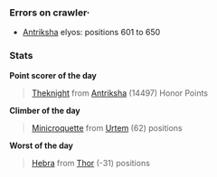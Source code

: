 ### Errors on crawler·
- [Antriksha](/#/ranking/Antriksha) elyos: positions 601 to 650


### Stats

**Point scorer of the day**
>[Theknight](/#/character/Antriksha/135676) from [Antriksha](/#/ranking/Antriksha)  (14497) Honor Points


**Climber of the day**
>[Minicroquette](/#/character/Urtem/1882119) from [Urtem](/#/ranking/Urtem)  (62) positions


**Worst of the day**
>[Hebra](/#/character/Thor/1363936) from [Thor](/#/ranking/Thor)  (-31) positions


